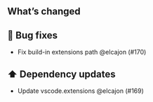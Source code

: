 ## What’s changed
## 🐛 Bug fixes

- Fix build-in extensions path @elcajon (#170)

## ⬆️ Dependency updates

- Update vscode.extensions @elcajon (#169)
